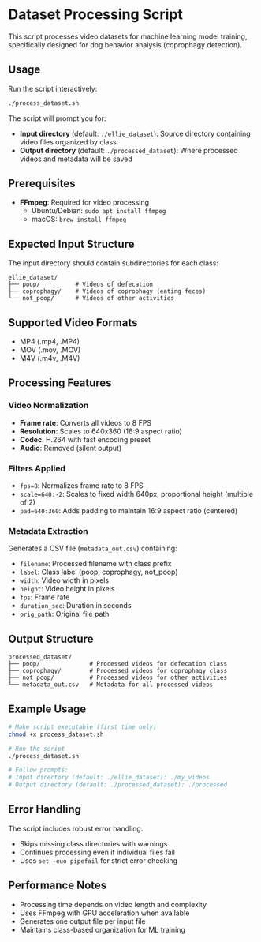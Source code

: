 # Dataset Processing Script

This script processes video datasets for machine learning model training, specifically designed for dog behavior analysis (coprophagy detection).

## Usage

Run the script interactively:

```bash
./process_dataset.sh
```

The script will prompt you for:
- **Input directory** (default: `./ellie_dataset`): Source directory containing video files organized by class
- **Output directory** (default: `./processed_dataset`): Where processed videos and metadata will be saved

## Prerequisites

- **FFmpeg**: Required for video processing
  - Ubuntu/Debian: `sudo apt install ffmpeg`
  - macOS: `brew install ffmpeg`

## Expected Input Structure

The input directory should contain subdirectories for each class:

```
ellie_dataset/
├── poop/          # Videos of defecation
├── coprophagy/    # Videos of coprophagy (eating feces)
└── not_poop/      # Videos of other activities
```

## Supported Video Formats

- MP4 (.mp4, .MP4)
- MOV (.mov, .MOV)
- M4V (.m4v, .M4V)

## Processing Features

### Video Normalization
- **Frame rate**: Converts all videos to 8 FPS
- **Resolution**: Scales to 640x360 (16:9 aspect ratio)
- **Codec**: H.264 with fast encoding preset
- **Audio**: Removed (silent output)

### Filters Applied
- `fps=8`: Normalizes frame rate to 8 FPS
- `scale=640:-2`: Scales to fixed width 640px, proportional height (multiple of 2)
- `pad=640:360`: Adds padding to maintain 16:9 aspect ratio (centered)

### Metadata Extraction
Generates a CSV file (`metadata_out.csv`) containing:
- `filename`: Processed filename with class prefix
- `label`: Class label (poop, coprophagy, not_poop)
- `width`: Video width in pixels
- `height`: Video height in pixels
- `fps`: Frame rate
- `duration_sec`: Duration in seconds
- `orig_path`: Original file path

## Output Structure

```
processed_dataset/
├── poop/              # Processed videos for defecation class
├── coprophagy/        # Processed videos for coprophagy class
├── not_poop/          # Processed videos for other activities
└── metadata_out.csv   # Metadata for all processed videos
```

## Example Usage

```bash
# Make script executable (first time only)
chmod +x process_dataset.sh

# Run the script
./process_dataset.sh

# Follow prompts:
# Input directory (default: ./ellie_dataset): ./my_videos
# Output directory (default: ./processed_dataset): ./processed
```

## Error Handling

The script includes robust error handling:
- Skips missing class directories with warnings
- Continues processing even if individual files fail
- Uses `set -euo pipefail` for strict error checking

## Performance Notes

- Processing time depends on video length and complexity
- Uses FFmpeg with GPU acceleration when available
- Generates one output file per input file
- Maintains class-based organization for ML training
